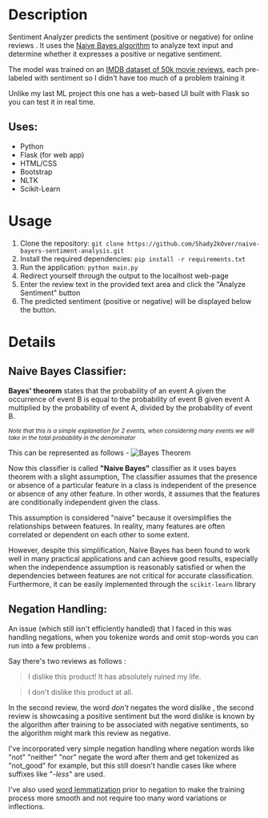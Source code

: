 # Description

Sentiment Analyzer predicts the sentiment (positive or negative) for online reviews . It uses the [Naive Bayes algorithm](https://www.javatpoint.com/machine-learning-naive-bayes-classifier) to analyze text input and determine whether it expresses a positive or negative sentiment. 

The model was trained on an [IMDB dataset of 50k movie reviews](https://www.kaggle.com/datasets/lakshmi25npathi/imdb-dataset-of-50k-movie-reviews?resource=download), each pre-labeled with sentiment so I didn't have too much of a problem training it

Unlike my last ML project this one has a web-based UI built with Flask so you can test it in real time. 

## **Uses:**

 - Python 
 - Flask (for web app)
 - HTML/CSS
 - Bootstrap
 - NLTK
 - Scikit-Learn

# Usage

1.  Clone the repository: `git clone https://github.com/Shady2kOver/naive-bayers-sentiment-analysis.git`
2.  Install the required dependencies: `pip install -r requirements.txt`
3.  Run the application: `python main.py`
4.  Redirect yourself through the output to the localhost web-page
5.  Enter the review text in the provided text area and click the "Analyze Sentiment" button
6.  The predicted sentiment (positive or negative) will be displayed below the button.

# Details

##  Naive Bayes Classifier:

**Bayes' theorem** states that the probability of an event A given the occurrence of event B is equal to the probability of event B given event A multiplied by the probability of event A, divided by the probability of event B. 

<sub>*Note that this is a simple explanation for 2 events, when considering many events we will take in the total probability in the denominator*</sub>

This can be represented as follows - ![Bayes Theorem](https://miro.medium.com/v2/resize:fit:1400/1*LB-G6WBuswEfpg20FMighA.png)


Now this classifier is called **"Naive Bayes"** classifier as it uses bayes theorem with a slight assumption, The classifier assumes that the presence or absence of a particular feature in a class is independent of the presence or absence of any other feature. 
In other words, it assumes that the features are conditionally independent given the class.

This assumption is considered "naive" because it oversimplifies the relationships between features. In reality, many features are often correlated or dependent on each other to some extent. 

However, despite this simplification, Naive Bayes has been found to work well in many practical applications and can achieve good results, especially when the independence assumption is reasonably satisfied or when the dependencies between features are not critical for accurate classification. Furthermore, it can be easily implemented through the `scikit-learn` library








## **Negation Handling**:

An issue (which still isn't efficiently handled) that I faced in this was handling negations, when you tokenize words and omit stop-words you can run into a few problems .

Say there's two reviews as follows :

> I dislike this product! It has absolutely ruined my life.

> I don't dislike this product at all.

In the second review, the word *don't* negates the word dislike , the second review is showcasing a positive sentiment but the word dislike is known by the algorithm after training to be associated with negative sentiments, so the algorithm might mark this review as negative.

I've incorporated very simple negation handling where negation words like "not" "neither" "nor" negate the word after them and get tokenized as "not_good" for example, but this still doesn't handle cases like where suffixes like "*-less*" are used.

I've also used [word lemmatization](https://www.nltk.org/_modules/nltk/stem/wordnet.html) prior to negation to make the training process more smooth and not require too many word variations or inflections.


